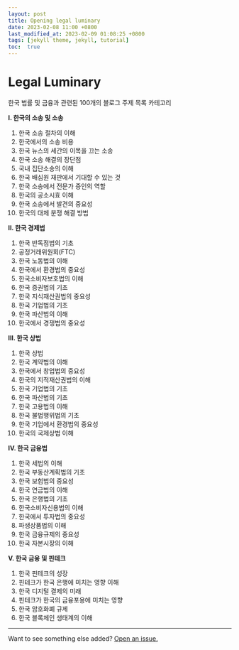 ```yaml
---
layout: post
title: Opening legal luminary
date: 2023-02-08 11:00 +0800
last_modified_at: 2023-02-09 01:08:25 +0800
tags: [jekyll theme, jekyll, tutorial]
toc:  true
---
```

# Legal Luminary

한국 법률 및 금융과 관련된 100개의 블로그 주제 목록 카테고리

**I. 한국의 소송 및 소송**

1. 한국 소송 절차의 이해
2. 한국에서의 소송 비용
3. 한국 뉴스의 세간의 이목을 끄는 소송
4. 한국 소송 해결의 장단점
5. 국내 집단소송의 이해
6. 한국 배심원 재판에서 기대할 수 있는 것
7. 한국 소송에서 전문가 증인의 역할
8. 한국의 공소시효 이해
9. 한국 소송에서 발견의 중요성
10. 한국의 대체 분쟁 해결 방법

**II. 한국 경제법**

1. 한국 반독점법의 기초
2. 공정거래위원회(FTC)
3. 한국 노동법의 이해
4. 한국에서 환경법의 중요성
5. 한국소비자보호법의 이해
6. 한국 증권법의 기초
7. 한국 지식재산권법의 중요성
8. 한국 기업법의 기초
9. 한국 파산법의 이해
10. 한국에서 경쟁법의 중요성

**III. 한국 상법**

1. 한국 상법
2. 한국 계약법의 이해
3. 한국에서 창업법의 중요성
4. 한국의 지적재산권법의 이해
5. 한국 기업법의 기초
6. 한국 파산법의 기초
7. 한국 고용법의 이해
8. 한국 불법행위법의 기초
9. 한국 기업에서 환경법의 중요성
10. 한국의 국제상법 이해

**IV. 한국 금융법**

1. 한국 세법의 이해
2. 한국 부동산계획법의 기초
3. 한국 보험법의 중요성
4. 한국 연금법의 이해
5. 한국 은행법의 기초
6. 한국소비자신용법의 이해
7. 한국에서 투자법의 중요성
8. 파생상품법의 이해
9. 한국 금융규제의 중요성
10. 한국 자본시장의 이해

**V. 한국 금융 및 핀테크**

1. 한국 핀테크의 성장
2. 핀테크가 한국 은행에 미치는 영향 이해
3. 한국 디지털 결제의 미래
4. 핀테크가 한국의 금융포용에 미치는 영향
5. 한국 암호화폐 규제
6. 한국 블록체인 생태계의 이해
-----

Want to see something else added? <a href="https://github.com/freebizy/freebizy.github.io/issues/new">Open an issue.</a>

[^fn-sample_footnote]: Handy! Now click the return link to go back.
